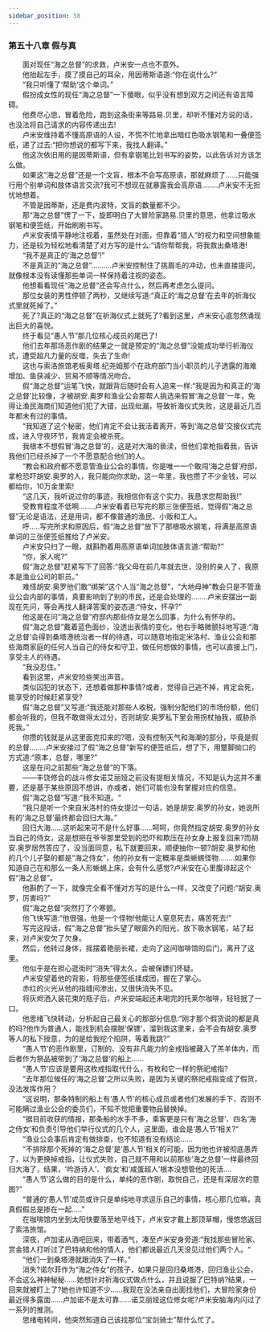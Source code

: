 ```yaml
---
sidebar_position: 58
---
```

### 第五十八章 假与真  


　　面对现任“海之总督”的求救，卢米安一点也不意外。  
　　他抬起左手，摸了摸自己的耳朵，用因蒂斯语道:“你在说什么?“  
　　“我只听懂了‘帮助’这个单词。”  
　　假扮成女性的现任“海之总督”一下傻眼，似乎没有想到双方之间还有语言障碍。  
　　他费尽心思，冒着危险，跑到这条街来等路易.贝里，却听不懂对方说的话，也没法将自己请求的内容传递出去!  
　　卢米安维持着不懂高原语的人设，不慌不忙地拿出暗红色吸水钢笔和一叠便签纸，递了过去:“把你想说的都写下来，我找人翻译。”  
　　他这次依旧用的是因蒂斯语，但有拿钢笔比划书写的姿势，以此告诉对方该怎么做。  
　　如果这“海之总督”还是一个文盲，根本不会写高原语，那就麻烦了……只能强行用个别单词和肢体语言交流?我可不想现在就暴露我会高原语….….卢米安不无担忧地想着。  
　　不管是因蒂斯，还是费内波特，文盲的数量都不少。  
　　那“海之总督”愣了一下，旋即明白了大冒险家路易.贝里的意思，他拿过吸水钢笔和便签纸，开始刷刷书写。  
　　卢米安表情平静地注视着，虽然处在对面，但靠着“猎人”的视力和空间想象能力，还是较为轻松地看清楚了对方写的是什么:“请你帮帮我，将我救出桑塔港!  
　　“我不是真正的‘海之总督’!”  
　　不是真正的“海之总督”……….卢米安控制住了挑眉毛的冲动，也未直接提问，就像根本没有读懂那些单词一样保持着注视的姿态。  
　　他想看看现任“海之总督”还会写点什么，然后再考虑怎么提问。  
　　那位女装的男性停顿了两秒，又继续写道:“真正的‘海之总督’在去年的祈海仪式里就死掉了。”  
　　死了?真正的“海之总督”在祈海仪式上就死了?看到这里，卢米安心底忽然涌现出巨大的喜悦。  
　　终于看见“愚人节”那几位核心成员的尾巴了!  
　　他们去年那场恶作剧的结果之一就是预定的“海之总督”没能成功举行祈海仪式，遭受超凡力量的反噬，失去了生命!  
　　这也与索洛旅馆老板奥塔.纪尧姆那个在政府部门当小职员的儿子透露的海难增加、鱼获减少、贸易不顺等情况吻合。  
　　假“海之总督”运笔飞快，就跟背后随时会有人追来一样:“我是因为和真正的‘海之总督’比较像，才被胡安.奥罗和渔业公会那帮人挑选来假冒‘海之总督’一年，免得让渔民海商们知道他们犯了大错，出现纰漏，导致祈海仪式失败，这是最近几百年都未有过的事情。  
　　“我知道了这个秘密，他们肯定不会让我活着离开，等到‘海之总督’交接仪式完成，进入守夜环节，我肯定会被杀死。  
　　我根本不想假冒‘海之总督’的，这是对大海的亵渎，但他们拿枪指着我，告诉我他们已经杀掉了一个不愿意配合他们的人。  
　　“教会和政府都不愿意管渔业公会的事情，你是唯一一个敢闯‘海之总督’府邸，拿枪恐吓胡安.奥罗的人，我只能向你求助，这一年里，我也攒了不少金钱，可以都给你，10万金里索!  
　　“这几天，我听说过你的事迹，我相信你有这个实力，我恳求您帮助我!”  
　　受教育程度不低啊.…….卢米安看着已写完的那三张便签纸，觉得假“海之总督”无论是语法，还是用词，都不像普通的渔民、小贩和工人。  
　　呼..…写完所求和原因后，假“海之总督”放下了那根吸水钢笔，将满是高原语单词的三张便签纸推给了卢米安。  
　　卢米安只扫了一眼，就斟酌着用高原语单词加肢体语言道:“帮助?”  
　　“你，家人呢?”  
　　假“海之总督”赶紧写下了回答:“我父母在前几年就去世，没别的亲人了，我原本是渔业公司的职员。”  
　　难怪胡安.奥罗他们敢“绑架”这个人当“海之总督”，“大地母神”教会只是不管渔业公会内部的事情，真要影响到了别的市民，还是会处理的.…….卢米安摆出一副现在先问，等会再找人翻译答案的姿态道:“侍女，怀孕?”  
　　他这是在问“海之总督”府邸内那些侍女是怎么回事，为什么有怀孕的。  
　　假“海之总督”戴着蓝色面纱，没透出表情的变化，他右手略微颤抖地写道:“海之总督’会得到桑塔港统治者一样的待遇，可以随意地指定米洛村、渔业公会和那些海商家庭的任何人当自己的侍女和守卫，做任何想做的事情，也可以直接上门，享受主人的待遇。  
　　“我没忍住。”  
　　看到这里，卢米安险些笑出声音。  
　　类似囚犯的状态下，还想着做那种事情?或者，觉得自己逃不掉，肯定会死，能享受的时候赶紧享受?  
　　假“海之总督”又写道:“我还能对那些人收税，强制分配他们的市场份额，他们都会听我的，但我不敢做得太过分，否则胡安.奥罗私下里会用拐杖抽我，威胁杀死我。”  
　　你攒的钱就是从这里面克扣来的?嗯，没有控制天气和海潮的部分，毕竟是假的总督.…….卢米安接过了假“海之总督”新写的便签纸后，想了下，用蹩脚拗口的方式道:“原本，总督，哪里?”  
　　这是在问之前那些“海之总督”的下落。  
　　——丰饶修会的战斗修女诺艾丽娅之前没有提相关情况，不知是认为这并不重要，还是基于某些原因不想讲，亦或者，她们可能也没有掌握对应的信息。  
　　假“海之总督”写道:“我不知道。“  
　　“我只是听一个来自米洛村的侍女提过一句话，她是胡安.奥罗的孙女，她说所有的‘海之总督’最终都会回归大海。”  
　　回归大海……这听起来可不是什么好事……呵呵，你竟然指定胡安.奥罗的孙女当自己的侍女，这是想把在爷爷那里受到的恐吓和欺压在孙女身上报复回来?而胡安.奥罗居然答应了，没当面同意，私下就要回来，顺便抽你一顿?胡安.奥罗和他的几个儿子娶的都是“海之侍女”，他的孙女有一定概率是类蜥蜴怪物.…….如果你知道自己在和那么一条人形蜥蜴上床，会有什么感觉?卢米安在心里腹诽起这个假“海之总督”。  
　　他斟酌了一下，就像完全看不懂对方写的是什么一样，又改变了问题:“胡安.奥罗，厉害吗?”  
　　假“海之总督”突然打了个寒颤。  
　　他飞快写道:“他很强，他是一个怪物!他能让人窒息死去，痛苦死去!”  
　　写完这段话，假“海之总督”抬头望了眼窗外的阳光，放下吸水钢笔，站了起来，对卢米安欠了欠身。  
　　然后，他转过身体，摇摆着艳丽长裙，走向了这间咖啡馆的后门，离开了这里。  
　　他似乎是在担心逛街时“消失”得太久，会被保镖们怀疑。  
　　卢米安望着他的背影，将那些便签纸揉成团，握在了掌心。  
　　赤红的火光从他的指缝间渗出，又很快消失不见。  
　　将灰烬洒入装花束的瓶子后，卢米安端起还未喝完的托莱尔咖啡，轻轻抿了一口。  
　　他思绪飞快转动，分析起自己最关心的那部分信息:“刚才那个假货说的都是真的吗?他作为普通人，能找到机会摆脱‘保镖’，溜到我这里来，会不会有胡安.奥罗等人的私下授意，为的是给我挖个陷阱，等着我跳?”  
　　“愚人节’的恶作剧里，订制的、没有非凡能力的金戒指被藏入了羔羊体内，而后者作为祭品被带到了‘海之总督’的船上......  
　　“愚人节’应该是要用这枚戒指取代什么，有枚和它一样的祭祀戒指?  
　　“去年那位候任的‘海之总督’之所以失败，是因为关键的祭祀戒指变成了假货，没法发挥作用？  
　　“这说明，那条特制的船上有‘愚人节’的核心成员或者他们发展的手下，否则不可能瞒过渔业公会的委员们，不知不觉把重要物品替换掉。  
　　“据目前收获的情报，那条船的水手不多，乘客更是只有‘海之总督’、四名‘海之侍女’和负责引导他们举行仪式的几个人，这里面，谁会是‘愚人节’相关?“  
　　“渔业公会事后肯定有做排查，也不知道有没有结论...…  
　　“不排除那个死掉的‘海之总督’是‘愚人节’相关的可能，因为他也许被彻底愚弄了，以为更换掉戒指，让仪式失败，自己就不用和以前那些‘海之总督’一样最终回归大海了，结果，‘吟游诗人’、‘疯女’和‘咸蛋超人’根本没想管他的死活….  
　　“愚人节’这么做的目的是什么，单纯的恶作剧，取悦自己，还是有深层次的意图?”  
　　“普通的‘愚人节’成员或许只是单纯地寻求逗乐自己的事情，核心那几位嘛，真真假假总是掺在一起.....”  
　　在咖啡馆内坐到太阳快要落至地平线下，卢米安才戴上那顶草帽，慢悠悠返回了索洛旅馆。  
　　深夜，卢加诺从酒吧回来，带着酒气，凑至卢米安身旁道:“我找那些冒险家、赏金猎人打听过了巴特纳和他的情人，他们都说最近几天没见过他们两个人。“  
　　“他们一到桑塔港就跟消失了一样。”  
　　消失?诺尔菲作为“海之侍女”的孩子，如果只是回归桑塔港，回归渔业公会，不会这么神神秘秘……她想针对祈海仪式做点什么，并且说服了巴特纳?结果，一回来就被盯上了?她也许知道不少……我现在没法亲自出面找他们，大冒险家身份最近得多露面……卢加诺不是太可靠……诺艾丽娅这位修女呢?卢米安脑海内闪过了一系列的推测。  
　　思绪电转间，他突然知道自己该找那位“宝剑骑士”帮什么忙了。  
